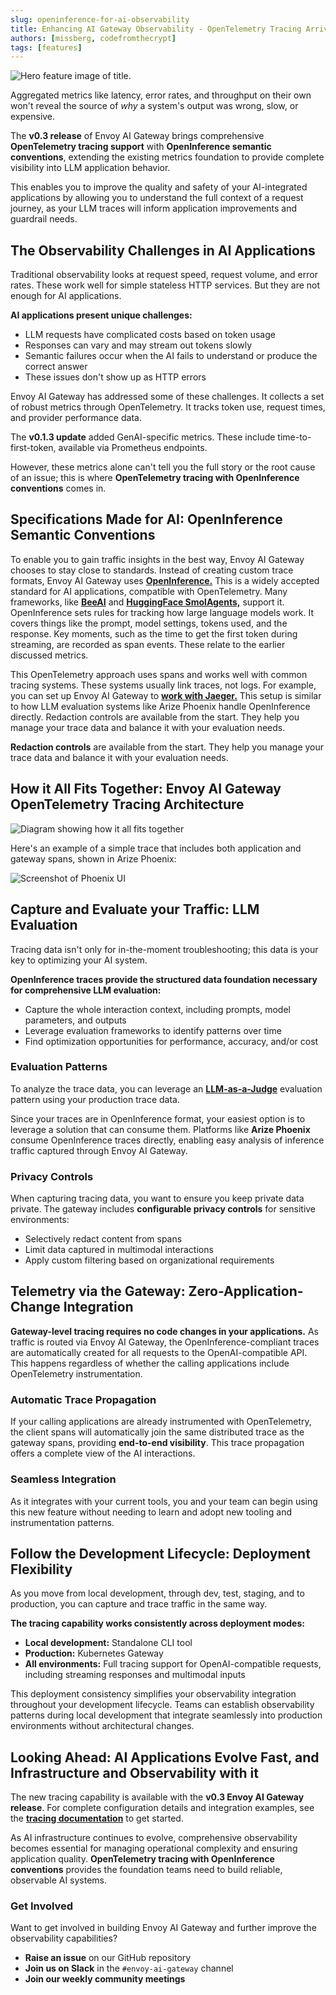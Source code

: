 ```yaml
---
slug: openinference-for-ai-observability
title: Enhancing AI Gateway Observability - OpenTelemetry Tracing Arrives in Envoy AI Gateway
authors: [missberg, codefromthecrypt]
tags: [features]
---
```


![Hero feature image of title.](images/openinference-feature.png)

Aggregated metrics like latency, error rates, and throughput on their own won't reveal the source of _why_ a system's output was wrong, slow, or expensive.

The **v0.3 release** of Envoy AI Gateway brings comprehensive **OpenTelemetry tracing support** with **OpenInference semantic conventions**, extending the existing metrics foundation to provide complete visibility into LLM application behavior.

This enables you to improve the quality and safety of your AI-integrated applications by allowing you to understand the full context of a request journey, as your LLM traces will inform application improvements and guardrail needs.

<!-- truncate -->

## The Observability Challenges in AI Applications

Traditional observability looks at request speed, request volume, and error rates. These work well for simple stateless HTTP services. But they are not enough for AI applications.

**AI applications present unique challenges:**

- LLM requests have complicated costs based on token usage
- Responses can vary and may stream out tokens slowly
- Semantic failures occur when the AI fails to understand or produce the correct answer
- These issues don't show up as HTTP errors

Envoy AI Gateway has addressed some of these challenges. It collects a set of robust metrics through OpenTelemetry. It tracks token use, request times, and provider performance data.

The **v0.1.3 update** added GenAI-specific metrics. These include time-to-first-token, available via Prometheus endpoints.

However, these metrics alone can't tell you the full story or the root cause of an issue; this is where **OpenTelemetry tracing with OpenInference conventions** comes in.

## Specifications Made for AI: OpenInference Semantic Conventions

To enable you to gain traffic insights in the best way, Envoy AI Gateway chooses to stay close to standards. Instead of creating custom trace formats, Envoy AI Gateway uses **[OpenInference.](https://github.com/Arize-ai/openinference/blob/main/spec/semantic_conventions.md)** This is a widely accepted standard for AI applications, compatible with OpenTelemetry. Many frameworks, like **[BeeAI](https://docs.beeai.dev/observability/custom-agent-traceability)** and **[HuggingFace SmolAgents,](https://huggingface.co/docs/smolagents/v1.21.1/en/tutorials/inspect_runs#inspecting-runs-with-opentelemetry)** support it. OpenInference sets rules for tracking how large language models work. It covers things like the prompt, model settings, tokens used, and the response. Key moments, such as the time to get the first token during streaming, are recorded as span events. These relate to the earlier discussed metrics.

This OpenTelemetry approach uses spans and works well with common tracing systems. These systems usually link traces, not logs. For example, you can set up Envoy AI Gateway to **[work with Jaeger.](https://www.jaegertracing.io)** This setup is similar to how LLM evaluation systems like Arize Phoenix handle OpenInference directly. Redaction controls are available from the start. They help you manage your trace data and balance it with your evaluation needs.

**Redaction controls** are available from the start. They help you manage your trace data and balance it with your evaluation needs.

## How it All Fits Together: Envoy AI Gateway OpenTelemetry Tracing Architecture

![Diagram showing how it all fits together](images/Envoy%20AI%20gateway%20+%20Phoenix.drawio.png)

Here's an example of a simple trace that includes both application and gateway spans, shown in Arize Phoenix:

![Screenshot of Phoenix UI](images/phoenix.webp)

## Capture and Evaluate your Traffic: LLM Evaluation

Tracing data isn't only for in-the-moment troubleshooting; this data is your key to optimizing your AI system.

**OpenInference traces provide the structured data foundation necessary for comprehensive LLM evaluation:**

- Capture the whole interaction context, including prompts, model parameters, and outputs
- Leverage evaluation frameworks to identify patterns over time
- Find optimization opportunities for performance, accuracy, and/or cost

### Evaluation Patterns

To analyze the trace data, you can leverage an **[LLM-as-a-Judge](https://arize.com/llm-as-a-judge/)** evaluation pattern using your production trace data.

Since your traces are in OpenInference format, your easiest option is to leverage a solution that can consume them. Platforms like **Arize Phoenix** consume OpenInference traces directly, enabling easy analysis of inference traffic captured through Envoy AI Gateway.

### Privacy Controls

When capturing tracing data, you want to ensure you keep private data private. The gateway includes **configurable privacy controls** for sensitive environments:

- Selectively redact content from spans
- Limit data captured in multimodal interactions
- Apply custom filtering based on organizational requirements

## Telemetry via the Gateway: Zero-Application-Change Integration

**Gateway-level tracing requires no code changes in your applications.** As traffic is routed via Envoy AI Gateway, the OpenInference-compliant traces are automatically created for all requests to the OpenAI-compatible API. This happens regardless of whether the calling applications include OpenTelemetry instrumentation.

### Automatic Trace Propagation

If your calling applications are already instrumented with OpenTelemetry, the client spans will automatically join the same distributed trace as the gateway spans, providing **end-to-end visibility**. This trace propagation offers a complete view of the AI interactions.

### Seamless Integration

As it integrates with your current tools, you and your team can begin using this new feature without needing to learn and adopt new tooling and instrumentation patterns.

## Follow the Development Lifecycle: Deployment Flexibility

As you move from local development, through dev, test, staging, and to production, you can capture and trace traffic in the same way.

**The tracing capability works consistently across deployment modes:**

- **Local development:** Standalone CLI tool
- **Production:** Kubernetes Gateway
- **All environments:** Full tracing support for OpenAI-compatible requests, including streaming responses and multimodal inputs

This deployment consistency simplifies your observability integration throughout your development lifecycle. Teams can establish observability patterns during local development that integrate seamlessly into production environments without architectural changes.

## Looking Ahead: AI Applications Evolve Fast, and Infrastructure and Observability with it

The new tracing capability is available with the **v0.3 Envoy AI Gateway release**. For complete configuration details and integration examples, see the **[tracing documentation](/docs/capabilities/observability/tracing)** to get started.

As AI infrastructure continues to evolve, comprehensive observability becomes essential for managing operational complexity and ensuring application quality. **OpenTelemetry tracing with OpenInference conventions** provides the foundation teams need to build reliable, observable AI systems.

### Get Involved

Want to get involved in building Envoy AI Gateway and further improve the observability capabilities?

- **Raise an issue** on our GitHub repository
- **Join us on Slack** in the `#envoy-ai-gateway` channel
- **Join our weekly community meetings**
